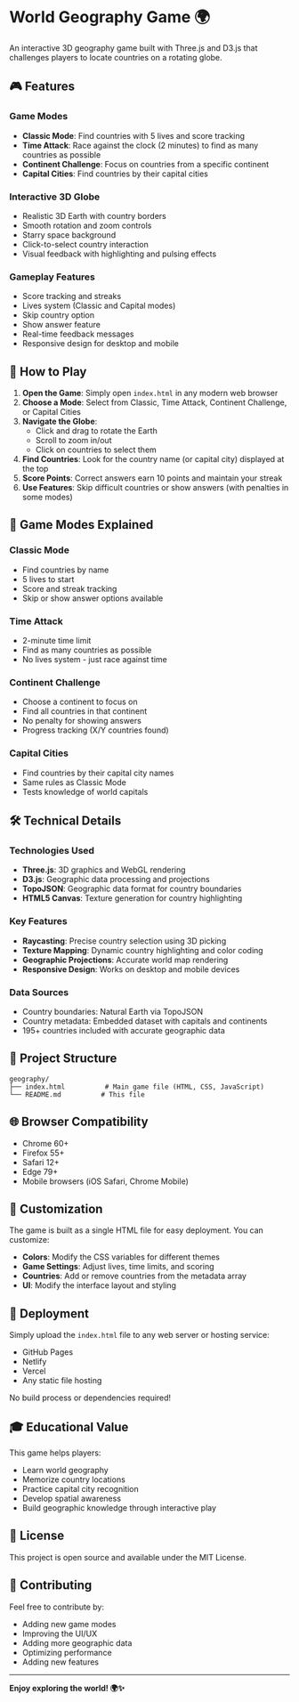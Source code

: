 # World Geography Game 🌍

An interactive 3D geography game built with Three.js and D3.js that challenges players to locate countries on a rotating globe.

## 🎮 Features

### Game Modes
- **Classic Mode**: Find countries with 5 lives and score tracking
- **Time Attack**: Race against the clock (2 minutes) to find as many countries as possible
- **Continent Challenge**: Focus on countries from a specific continent
- **Capital Cities**: Find countries by their capital cities

### Interactive 3D Globe
- Realistic 3D Earth with country borders
- Smooth rotation and zoom controls
- Starry space background
- Click-to-select country interaction
- Visual feedback with highlighting and pulsing effects

### Gameplay Features
- Score tracking and streaks
- Lives system (Classic and Capital modes)
- Skip country option
- Show answer feature
- Real-time feedback messages
- Responsive design for desktop and mobile

## 🚀 How to Play

1. **Open the Game**: Simply open `index.html` in any modern web browser
2. **Choose a Mode**: Select from Classic, Time Attack, Continent Challenge, or Capital Cities
3. **Navigate the Globe**: 
   - Click and drag to rotate the Earth
   - Scroll to zoom in/out
   - Click on countries to select them
4. **Find Countries**: Look for the country name (or capital city) displayed at the top
5. **Score Points**: Correct answers earn 10 points and maintain your streak
6. **Use Features**: Skip difficult countries or show answers (with penalties in some modes)

## 🎯 Game Modes Explained

### Classic Mode
- Find countries by name
- 5 lives to start
- Score and streak tracking
- Skip or show answer options available

### Time Attack
- 2-minute time limit
- Find as many countries as possible
- No lives system - just race against time

### Continent Challenge
- Choose a continent to focus on
- Find all countries in that continent
- No penalty for showing answers
- Progress tracking (X/Y countries found)

### Capital Cities
- Find countries by their capital city names
- Same rules as Classic Mode
- Tests knowledge of world capitals

## 🛠️ Technical Details

### Technologies Used
- **Three.js**: 3D graphics and WebGL rendering
- **D3.js**: Geographic data processing and projections
- **TopoJSON**: Geographic data format for country boundaries
- **HTML5 Canvas**: Texture generation for country highlighting

### Key Features
- **Raycasting**: Precise country selection using 3D picking
- **Texture Mapping**: Dynamic country highlighting and color coding
- **Geographic Projections**: Accurate world map rendering
- **Responsive Design**: Works on desktop and mobile devices

### Data Sources
- Country boundaries: Natural Earth via TopoJSON
- Country metadata: Embedded dataset with capitals and continents
- 195+ countries included with accurate geographic data

## 📁 Project Structure

```
geography/
├── index.html          # Main game file (HTML, CSS, JavaScript)
└── README.md          # This file
```

## 🌐 Browser Compatibility

- Chrome 60+
- Firefox 55+
- Safari 12+
- Edge 79+
- Mobile browsers (iOS Safari, Chrome Mobile)

## 🎨 Customization

The game is built as a single HTML file for easy deployment. You can customize:

- **Colors**: Modify the CSS variables for different themes
- **Game Settings**: Adjust lives, time limits, and scoring
- **Countries**: Add or remove countries from the metadata array
- **UI**: Modify the interface layout and styling

## 🚀 Deployment

Simply upload the `index.html` file to any web server or hosting service:

- GitHub Pages
- Netlify
- Vercel
- Any static file hosting

No build process or dependencies required!

## 🎓 Educational Value

This game helps players:
- Learn world geography
- Memorize country locations
- Practice capital city recognition
- Develop spatial awareness
- Build geographic knowledge through interactive play

## 📝 License

This project is open source and available under the MIT License.

## 🤝 Contributing

Feel free to contribute by:
- Adding new game modes
- Improving the UI/UX
- Adding more geographic data
- Optimizing performance
- Adding new features

---

**Enjoy exploring the world! 🌍✨** 